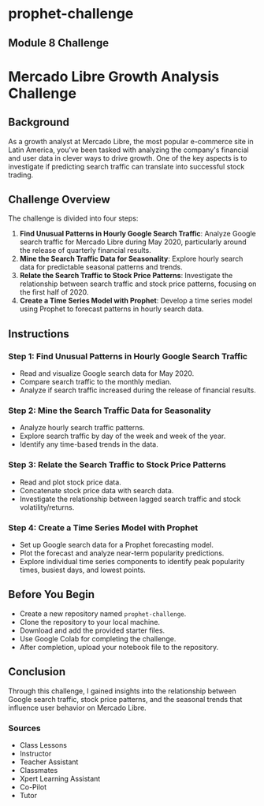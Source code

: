 # prophet-challenge

## Module 8 Challenge

# Mercado Libre Growth Analysis Challenge

## Background

As a growth analyst at Mercado Libre, the most popular e-commerce site in Latin America, you've been tasked with analyzing the company's financial and user data in clever ways to drive growth. One of the key aspects is to investigate if predicting search traffic can translate into successful stock trading.

## Challenge Overview

The challenge is divided into four steps:

1. **Find Unusual Patterns in Hourly Google Search Traffic**: Analyze Google search traffic for Mercado Libre during May 2020, particularly around the release of quarterly financial results.
2. **Mine the Search Traffic Data for Seasonality**: Explore hourly search data for predictable seasonal patterns and trends.
3. **Relate the Search Traffic to Stock Price Patterns**: Investigate the relationship between search traffic and stock price patterns, focusing on the first half of 2020.
4. **Create a Time Series Model with Prophet**: Develop a time series model using Prophet to forecast patterns in hourly search data.

## Instructions

### Step 1: Find Unusual Patterns in Hourly Google Search Traffic

- Read and visualize Google search data for May 2020.
- Compare search traffic to the monthly median.
- Analyze if search traffic increased during the release of financial results.

### Step 2: Mine the Search Traffic Data for Seasonality

- Analyze hourly search traffic patterns.
- Explore search traffic by day of the week and week of the year.
- Identify any time-based trends in the data.

### Step 3: Relate the Search Traffic to Stock Price Patterns

- Read and plot stock price data.
- Concatenate stock price data with search data.
- Investigate the relationship between lagged search traffic and stock volatility/returns.

### Step 4: Create a Time Series Model with Prophet

- Set up Google search data for a Prophet forecasting model.
- Plot the forecast and analyze near-term popularity predictions.
- Explore individual time series components to identify peak popularity times, busiest days, and lowest points.

## Before You Begin

- Create a new repository named `prophet-challenge`.
- Clone the repository to your local machine.
- Download and add the provided starter files.
- Use Google Colab for completing the challenge.
- After completion, upload your notebook file to the repository.

## Conclusion

Through this challenge, I gained insights into the relationship between Google search traffic, stock price patterns, and the seasonal trends that influence user behavior on Mercado Libre.

### Sources

- Class Lessons
- Instructor
- Teacher Assistant
- Classmates
- Xpert Learning Assistant
- Co-Pilot
- Tutor
